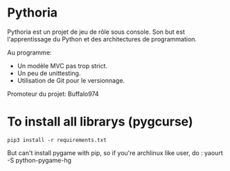 Pythoria
========
Pythoria est un projet de jeu de rôle sous console. Son but est l'apprentissage
du Python et des architectures de programmation.

Au programme:

- Un modèle MVC pas trop strict.
- Un peu de unittesting.
- Utilisation de Git pour le versionnage.

Promoteur du projet: Buffalo974

# To install all librarys (pygcurse)

    pip3 install -r requirements.txt

But can't install pygame with pip, so if you're archlinux like user, do :
    yaourt -S python-pygame-hg


